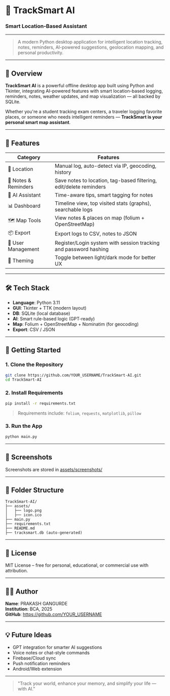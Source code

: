 # 📍 TrackSmart AI
### Smart Location-Based Assistant

---

> A modern Python desktop application for intelligent location tracking, notes, reminders, AI-powered suggestions, geolocation mapping, and personal productivity.

---

## 🎯 Overview
**TrackSmart AI** is a powerful offline desktop app built using Python and Tkinter, integrating AI-powered features with smart location-based logging, reminders, notes, weather updates, and map visualization — all backed by SQLite.

Whether you're a student tracking exam centers, a traveler logging favorite places, or someone who needs intelligent reminders — **TrackSmart is your personal smart map assistant**.

---

## 🚀 Features

| Category | Features |
|---------|----------|
| 📍 Location | Manual log, auto-detect via IP, geocoding, history |
| 📝 Notes & Reminders | Save notes to location, tag-based filtering, edit/delete reminders |
| 🤖 AI Assistant | Time-aware tips, smart tagging for notes |
| 📊 Dashboard | Timeline view, top visited stats (graphs), searchable logs |
| 🗺️ Map Tools | View notes & places on map (folium + OpenStreetMap) |
| 📦 Export | Export logs to CSV, notes to JSON |
| 🔐 User Management | Register/Login system with session tracking and password hashing |
| 🎨 Theming | Toggle between light/dark mode for better UX |

---

## 🛠 Tech Stack

- **Language**: Python 3.11
- **GUI**: Tkinter + TTK (modern layout)
- **DB**: SQLite (local database)
- **AI**: Smart rule-based logic (GPT-ready)
- **Map**: Folium + OpenStreetMap + Nominatim (for geocoding)
- **Export**: CSV / JSON

---

## 🧪 Getting Started

### 1. Clone the Repository
```bash
git clone https://github.com/YOUR_USERNAME/TrackSmart-AI.git
cd TrackSmart-AI
```

### 2. Install Requirements
```bash
pip install -r requirements.txt
```
> Requirements include: `folium`, `requests`, `matplotlib`, `pillow`

### 3. Run the App
```bash
python main.py
```

---

## 📸 Screenshots
Screenshots are stored in [assets/screenshots/](assets/screenshots/)

---

## 📁 Folder Structure
```
TrackSmart-AI/
├── assets/
│   ├── logo.png
│   ├── icon.ico
├── main.py
├── requirements.txt
├── README.md
├── tracksmart.db (auto-generated)
```

---

## 📄 License
MIT License – free for personal, educational, or commercial use with attribution.

---

## 👨‍💻 Author
**Name**: PRAKASH GANGURDE  
**Institution**: BCA, 2025  
**GitHub**: https://github.com/YOUR_USERNAME

---

## 💡 Future Ideas
- GPT integration for smarter AI suggestions
- Voice notes or chat-style commands
- Firebase/Cloud sync
- Push notification reminders
- Android/Web extension

---

> "Track your world, enhance your memory, and simplify your life — with AI."
